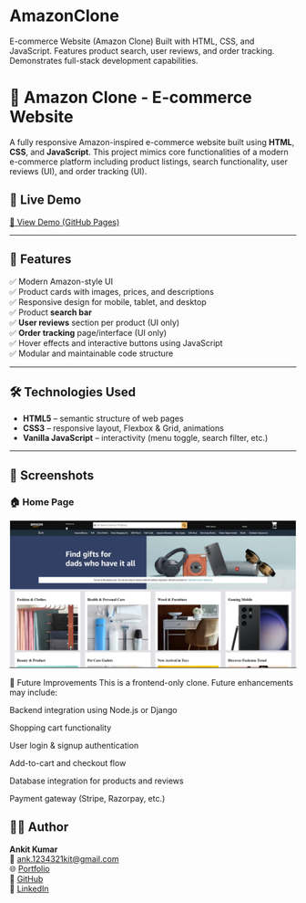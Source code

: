 # AmazonClone
E-commerce Website (Amazon Clone) Built with HTML, CSS, and JavaScript. Features product search, user reviews, and order tracking. Demonstrates full-stack development capabilities.

# 🛒 Amazon Clone - E-commerce Website

A fully responsive Amazon-inspired e-commerce website built using **HTML**, **CSS**, and **JavaScript**. This project mimics core functionalities of a modern e-commerce platform including product listings, search functionality, user reviews (UI), and order tracking (UI).

## 🚀 Live Demo

[🔗 View Demo (GitHub Pages)](https://ankitkrg9.github.io/Amazon-Clone-Site-main/)

---

## 📌 Features

✅ Modern Amazon-style UI  
✅ Product cards with images, prices, and descriptions  
✅ Responsive design for mobile, tablet, and desktop  
✅ Product **search bar**  
✅ **User reviews** section per product (UI only)  
✅ **Order tracking** page/interface (UI only)  
✅ Hover effects and interactive buttons using JavaScript  
✅ Modular and maintainable code structure

---

## 🛠️ Technologies Used

- **HTML5** – semantic structure of web pages  
- **CSS3** – responsive layout, Flexbox & Grid, animations  
- **Vanilla JavaScript** – interactivity (menu toggle, search filter, etc.)

---

## 📸 Screenshots
### 🏠 Home Page
![Home Page](./Amazon-Clone-Site-main/Amazon-Clone-Site-main/image.png)

🎯 Future Improvements
This is a frontend-only clone. Future enhancements may include:

Backend integration using Node.js or Django

Shopping cart functionality

User login & signup authentication

Add-to-cart and checkout flow

Database integration for products and reviews

Payment gateway (Stripe, Razorpay, etc.)

## 🙋‍♂️ Author

**Ankit Kumar**  
📧 [ank.1234321kit@gmail.com](mailto:ank.1234321kit@gmail.com)  
🌐 [Portfolio](https://ankit-portfolio-krg9.netlify.app)  
🐙 [GitHub](https://github.com/ankitkrg9)  
🔗 [LinkedIn](https://linkedin.com/in/ankitkrg9)
